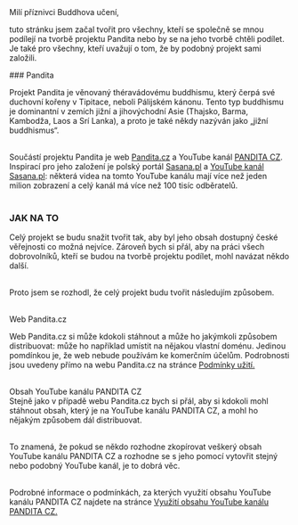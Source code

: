 <div id="mili-priznivci"> Milí příznivci Buddhova učení,</div>

tuto stránku jsem začal tvořit pro všechny, kteří se společně se mnou podílejí na tvorbě projektu Pandita nebo by se na jeho tvorbě chtěli podílet. Je také pro všechny, kteří uvažují o tom, že by podobný projekt sami založili.

<div id="anchor-pandita" markdown="1" >
### Pandita
</div>

Projekt Pandita je věnovaný théravádovému buddhismu, který čerpá své duchovní kořeny v Tipitace, neboli Pálijském kánonu. Tento typ buddhismu je dominantní v zemích jižní a jihovýchodní Asie (Thajsko, Barma, Kambodža, Laos a Srí Lanka), a proto je také někdy nazýván jako „jižní buddhismus“.<br><br>

Součástí projektu Pandita je web [Pandita.cz](https://pandita.cz/) a YouTube kanál [PANDITA CZ](https://www.youtube.com/channel/UC1IIp3Yo_PaJPsEU9BUk1ew). Inspirací pro jeho založení je polský portál [Sasana.pl](https://pandita.cz/) a [YouTube kanál Sasana.pl](https://www.youtube.com/user/sasanaPL): některá videa na tomto YouTube kanálu mají více než jeden milion zobrazení a celý kanál má více než 100 tisíc odběratelů.<br><br>

### JAK NA TO

Celý projekt se budu snažit tvořit tak, aby byl jeho obsah dostupný české věřejnosti co možná nejvíce. Zároveň bych si přál, aby na práci všech dobrovolníků, kteří se budou na tvorbě projektu podílet, mohl navázat někdo další.<br><br>

Proto jsem se rozhodl, že celý projekt budu tvořit následujím způsobem.<br>

<span class="underline" style="margin-top:10px" ><br>
Web Pandita.cz
</span>

Web Pandita.cz si může kdokoli stáhnout a může ho jakýmkoli způsobem distribuovat: může ho například umístit na nějakou vlastní doménu. Jedinou pomdínkou je, že web nebude používám ke komerčním účelům. Podrobnosti jsou uvedeny přímo na webu Pandita.cz na stránce [Podmínky užití.](podminky-uziti.html)<br>

<span class="underline" style="margin-top:10px" ><br>
Obsah YouTube kanálu PANDITA CZ
</span><br>
Stejně jako v případě webu Pandita.cz bych si přál, aby si kdokoli mohl stáhnout obsah, který je na YouTube kanálu PANDITA CZ, a mohl ho nějakým způsobem dál distribuovat.<br><br>

To znamená, že pokud se někdo rozhodne zkopírovat veškerý obsah YouTube kanálu PANDITA CZ a rozhodne se s jeho pomocí vytovřit stejný nebo podobný YouTube kanál, je to dobrá věc.<br><br>

Podrobné informace o podmínkách, za kterých využití obsahu YouTube kanálu PANDITA CZ najdete na stránce [Využití obsahu YouTube kanálu PANDITA CZ.](vyuziti-obsahu-youtube-kanalu-pandita-cz.html)
